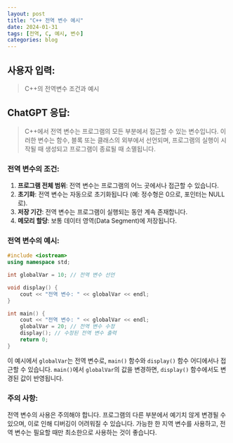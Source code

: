 ```yaml
---
layout: post
title: "C++ 전역 변수 예시"
date: 2024-01-31
tags: [전역, C, 예시, 변수]
categories: blog
---
```


## 사용자 입력:
> C++의 전역변수 조건과 예시

## ChatGPT 응답:
> C++에서 전역 변수는 프로그램의 모든 부분에서 접근할 수 있는 변수입니다. 이러한 변수는 함수, 블록 또는 클래스의 외부에서 선언되며, 프로그램의 실행이 시작될 때 생성되고 프로그램이 종료될 때 소멸됩니다.

### 전역 변수의 조건:
1. **프로그램 전체 범위**: 전역 변수는 프로그램의 어느 곳에서나 접근할 수 있습니다.
2. **초기화**: 전역 변수는 자동으로 초기화됩니다 (예: 정수형은 0으로, 포인터는 NULL로).
3. **저장 기간**: 전역 변수는 프로그램이 실행되는 동안 계속 존재합니다.
4. **메모리 할당**: 보통 데이터 영역(Data Segment)에 저장됩니다.

### 전역 변수의 예시:

```cpp
#include <iostream>
using namespace std;

int globalVar = 10; // 전역 변수 선언

void display() {
    cout << "전역 변수: " << globalVar << endl;
}

int main() {
    cout << "전역 변수: " << globalVar << endl;
    globalVar = 20; // 전역 변수 수정
    display(); // 수정된 전역 변수 출력
    return 0;
}
```

이 예시에서 `globalVar`는 전역 변수로, `main()` 함수와 `display()` 함수 어디에서나 접근할 수 있습니다. `main()`에서 `globalVar`의 값을 변경하면, `display()` 함수에서도 변경된 값이 반영됩니다.

### 주의 사항:
전역 변수의 사용은 주의해야 합니다. 프로그램의 다른 부분에서 예기치 않게 변경될 수 있으며, 이로 인해 디버깅이 어려워질 수 있습니다. 가능한 한 지역 변수를 사용하고, 전역 변수는 필요할 때만 최소한으로 사용하는 것이 좋습니다.

